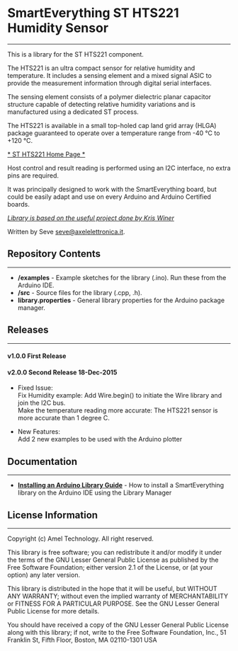 # SmartEverything ST HTS221  Humidity Sensor
----

This is a library for the ST HTS221 component.

The HTS221 is an ultra compact sensor for relative humidity and temperature.
It includes a sensing element and a mixed signal ASIC to provide the measurement information
through digital serial interfaces.

The sensing element consists of a polymer dielectric planar capacitor structure
capable of detecting relative humidity variations and is manufactured using a dedicated ST process.

The HTS221 is available in a small top-holed cap land grid array (HLGA)
package guaranteed to operate over a temperature range from -40 °C to +120 °C.


[* ST HTS221 Home Page *](http://www.stmicroelectronics.com.cn/web/en/catalog/sense_power/FM89/SC1718/PF260067)

Host control and result reading is performed using an I2C interface, no extra pins are required.

It was principally designed to work with the SmartEverything board, but could
be easily adapt and use on every Arduino and Arduino Certified boards.

[*Library is based on the useful project done by Kris Winer*](https://github.com/kriswiner/VL6180X)

Written by Seve <seve@axelelettronica.it>.

## Repository Contents
-------------------

* **/examples** - Example sketches for the library (.ino). Run these from the Arduino IDE.
* **/src** - Source files for the library (.cpp, .h).
* **library.properties** - General library properties for the Arduino package manager.


## Releases
---
#### v1.0.0 First Release
#### v2.0.0 Second Release 18-Dec-2015
* Fixed Issue:<br>
    Fix Humidity example: Add Wire.begin() to initiate the Wire library and join the I2C bus.<br>
    Make the temperature reading more accurate: The HTS221 sensor is more accurate than 1 degree C.<br>

* New Features:<br>
    Add 2 new examples to be used with the Arduino plotter<br>


## Documentation
--------------
* **[Installing an Arduino Library Guide](http://www.arduino.cc/en/Guide/Libraries#toc3)** - How to install a SmartEverything library on the Arduino IDE using the Library Manager


## License Information
-------------------

Copyright (c) Amel Technology. All right reserved.

This library is free software; you can redistribute it and/or
modify it under the terms of the GNU Lesser General Public
License as published by the Free Software Foundation; either
version 2.1 of the License, or (at your option) any later version.

This library is distributed in the hope that it will be useful,
but WITHOUT ANY WARRANTY; without even the implied warranty of
MERCHANTABILITY or FITNESS FOR A PARTICULAR PURPOSE. See the GNU
Lesser General Public License for more details.

You should have received a copy of the GNU Lesser General Public
License along with this library; if not, write to the Free Software
Foundation, Inc., 51 Franklin St, Fifth Floor, Boston, MA 02110-1301 USA

